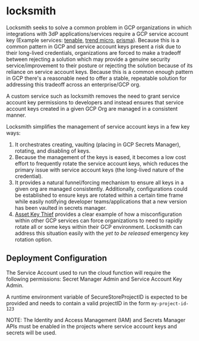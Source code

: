 # locksmith
Locksmith seeks to solve a common problem in GCP organizations in which integrations with 3dP applications/services require a GCP service account key (Example services: [tenable](https://docs.tenable.com/cloud-security/Content/QuickReference/OnboardGCPServiceAccount.htm), [trend micro](https://cloudone.trendmicro.com/docs/workload-security/gcp-account-create/), [prisma](https://docs.paloaltonetworks.com/prisma/prisma-cloud/prisma-cloud-admin/connect-your-cloud-platform-to-prisma-cloud/onboard-gcp/onboard-gcp-project)). Because this is a common pattern in GCP and service account keys present a risk due to their long-lived credentials, organizations are forced to make a tradeoff between rejecting a solution which may provide a genuine security service/improvement to their posture or rejecting the solution because of its reliance on service account keys. Because this is a common enough pattern in GCP there's a reasonable need to offer a stable, repeatable solution for addressing this tradeoff across an enterprise/GCP org.

A custom service such as locksmith removes the need to grant service account key permissions to developers and instead ensures that service account keys created in a given GCP Org are managed in a consistent manner.

Locksmith simplifies the management of service account keys in a few key ways:
1. It orchestrates creating, vaulting (placing in GCP Secrets Manager), rotating, and disabling of keys.
2. Because the management of the keys is eased, it becomes a low cost effort to frequently rotate the service account keys,
which reduces the primary issue with service account keys (the long-lived nature of the credential).
1. It provides a natural funnel/forcing mechanism to ensure all keys in a given org are managed consistently. Additionally, configurations
could be established to ensure keys are rotated within a certain time frame while easily notifying developer teams/applications that a new
version has been vaulted in secrets manager.
1. [Asset Key Thief](https://engineering.sada.com/asset-key-thief-disclosure-cfae4f1778b6) provides a clear example of how a misconfiguration
within other GCP services can force organizations to need to rapidly rotate all or some keys within their GCP environment. Locksmith can address
this situation easily with the _yet to be released_ emergency key rotation option.

## Deployment Configuration

The Service Account used to run the cloud function will require the following permissions: Secret Manager Admin and Service Account Key Admin.

A runtime environment variable of SecureStoreProjectID is expected to be provided and needs to contain a valid projectID in the form `my-project-id-123`

NOTE: The Identity and Access Management (IAM) and Secrets Manager APIs must be enabled in the projects where service account keys and secrets will be used.
